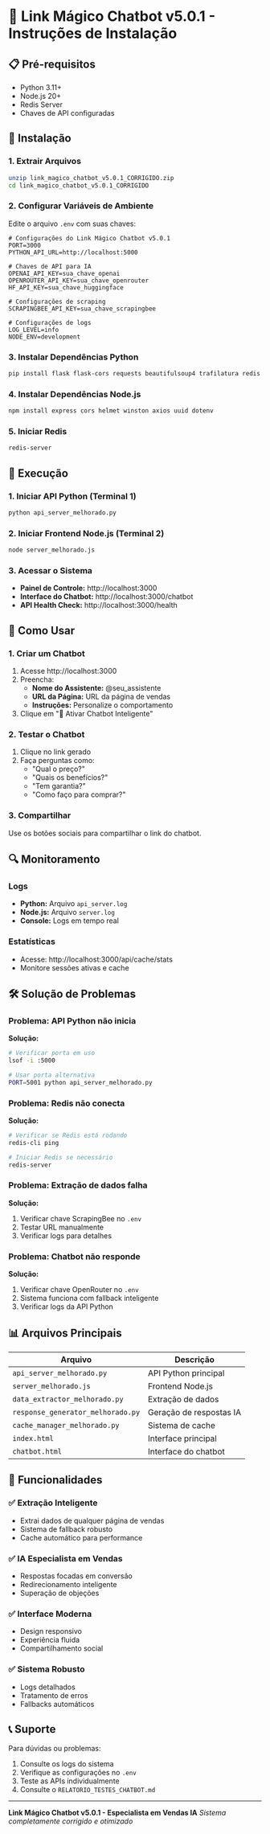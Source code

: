 # 🚀 Link Mágico Chatbot v5.0.1 - Instruções de Instalação

## 📋 Pré-requisitos

- Python 3.11+
- Node.js 20+
- Redis Server
- Chaves de API configuradas

## 🔧 Instalação

### 1. Extrair Arquivos
```bash
unzip link_magico_chatbot_v5.0.1_CORRIGIDO.zip
cd link_magico_chatbot_v5.0.1_CORRIGIDO
```

### 2. Configurar Variáveis de Ambiente
Edite o arquivo `.env` com suas chaves:
```env
# Configurações do Link Mágico Chatbot v5.0.1
PORT=3000
PYTHON_API_URL=http://localhost:5000

# Chaves de API para IA
OPENAI_API_KEY=sua_chave_openai
OPENROUTER_API_KEY=sua_chave_openrouter
HF_API_KEY=sua_chave_huggingface

# Configurações de scraping
SCRAPINGBEE_API_KEY=sua_chave_scrapingbee

# Configurações de logs
LOG_LEVEL=info
NODE_ENV=development
```

### 3. Instalar Dependências Python
```bash
pip install flask flask-cors requests beautifulsoup4 trafilatura redis python-dotenv jinja2
```

### 4. Instalar Dependências Node.js
```bash
npm install express cors helmet winston axios uuid dotenv
```

### 5. Iniciar Redis
```bash
redis-server
```

## 🚀 Execução

### 1. Iniciar API Python (Terminal 1)
```bash
python api_server_melhorado.py
```

### 2. Iniciar Frontend Node.js (Terminal 2)
```bash
node server_melhorado.js
```

### 3. Acessar o Sistema
- **Painel de Controle:** http://localhost:3000
- **Interface do Chatbot:** http://localhost:3000/chatbot
- **API Health Check:** http://localhost:3000/health

## 📱 Como Usar

### 1. Criar um Chatbot
1. Acesse http://localhost:3000
2. Preencha:
   - **Nome do Assistente:** @seu_assistente
   - **URL da Página:** URL da página de vendas
   - **Instruções:** Personalize o comportamento
3. Clique em "🚀 Ativar Chatbot Inteligente"

### 2. Testar o Chatbot
1. Clique no link gerado
2. Faça perguntas como:
   - "Qual o preço?"
   - "Quais os benefícios?"
   - "Tem garantia?"
   - "Como faço para comprar?"

### 3. Compartilhar
Use os botões sociais para compartilhar o link do chatbot.

## 🔍 Monitoramento

### Logs
- **Python:** Arquivo `api_server.log`
- **Node.js:** Arquivo `server.log`
- **Console:** Logs em tempo real

### Estatísticas
- Acesse: http://localhost:3000/api/cache/stats
- Monitore sessões ativas e cache

## 🛠️ Solução de Problemas

### Problema: API Python não inicia
**Solução:**
```bash
# Verificar porta em uso
lsof -i :5000

# Usar porta alternativa
PORT=5001 python api_server_melhorado.py
```

### Problema: Redis não conecta
**Solução:**
```bash
# Verificar se Redis está rodando
redis-cli ping

# Iniciar Redis se necessário
redis-server
```

### Problema: Extração de dados falha
**Solução:**
1. Verificar chave ScrapingBee no `.env`
2. Testar URL manualmente
3. Verificar logs para detalhes

### Problema: Chatbot não responde
**Solução:**
1. Verificar chave OpenRouter no `.env`
2. Sistema funciona com fallback inteligente
3. Verificar logs da API Python

## 📊 Arquivos Principais

| Arquivo | Descrição |
|---------|-----------|
| `api_server_melhorado.py` | API Python principal |
| `server_melhorado.js` | Frontend Node.js |
| `data_extractor_melhorado.py` | Extração de dados |
| `response_generator_melhorado.py` | Geração de respostas IA |
| `cache_manager_melhorado.py` | Sistema de cache |
| `index.html` | Interface principal |
| `chatbot.html` | Interface do chatbot |

## 🎯 Funcionalidades

### ✅ Extração Inteligente
- Extrai dados de qualquer página de vendas
- Sistema de fallback robusto
- Cache automático para performance

### ✅ IA Especialista em Vendas
- Respostas focadas em conversão
- Redirecionamento inteligente
- Superação de objeções

### ✅ Interface Moderna
- Design responsivo
- Experiência fluida
- Compartilhamento social

### ✅ Sistema Robusto
- Logs detalhados
- Tratamento de erros
- Fallbacks automáticos

## 📞 Suporte

Para dúvidas ou problemas:
1. Consulte os logs do sistema
2. Verifique as configurações no `.env`
3. Teste as APIs individualmente
4. Consulte o `RELATORIO_TESTES_CHATBOT.md`

---

**Link Mágico Chatbot v5.0.1 - Especialista em Vendas IA**
*Sistema completamente corrigido e otimizado*

